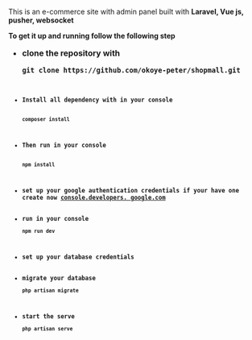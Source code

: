 <p>This is an e-commerce site with admin panel built with <b>Laravel, Vue js, pusher, websocket</p>
<p>To get it up and running follow the following step</p>
<p>
<ul style="font-size:16px;">
    <li>clone the repository with<br> <pre><code>git clone https://github.com/okoye-peter/shopmall.git<code></pre></li>
    <li>Install all dependency with in your console<br> <pre><code>composer install</code></pre></li>
    <li>Then run in your console<br> <pre><code>npm install</code></pre></li>
    <li>set up your google authentication credentials if your have one create now <a href="https://console.developers. google.com">console.developers. google.com</a></li>
    <li>run in your console<br/><pre><code>npm run dev</code></pre></li>
    <li>set up your database credentials</li>
    <li>migrate your database <br/><pre><code>php artisan migrate</code></pre></li>
    <li>start the serve <br/><pre><code>php artisan serve</code></pre></li>
</ul>

</p>

